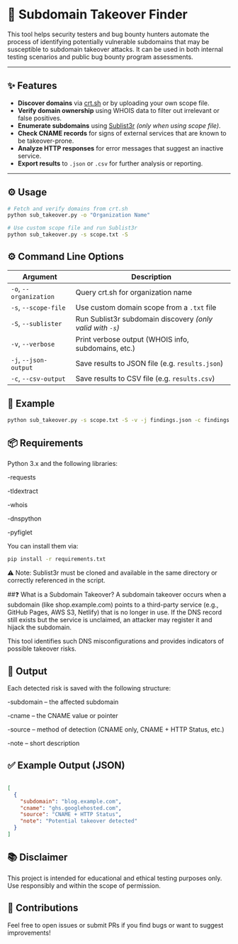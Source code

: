 # 🔎 Subdomain Takeover Finder

This tool helps security testers and bug bounty hunters automate the process of identifying potentially vulnerable subdomains that may be susceptible to subdomain takeover attacks. It can be used in both internal testing scenarios and public bug bounty program assessments.

---

## ✨ Features

- **Discover domains** via [crt.sh](https://crt.sh) or by uploading your own scope file.
- **Verify domain ownership** using WHOIS data to filter out irrelevant or false positives.
- **Enumerate subdomains** using [Sublist3r](https://github.com/aboul3la/Sublist3r) *(only when using scope file)*.
- **Check CNAME records** for signs of external services that are known to be takeover-prone.
- **Analyze HTTP responses** for error messages that suggest an inactive service.
- **Export results** to `.json` or `.csv` for further analysis or reporting.

---

## ⚙️ Usage

```bash
# Fetch and verify domains from crt.sh
python sub_takeover.py -o "Organization Name"

# Use custom scope file and run Sublist3r
python sub_takeover.py -s scope.txt -S
```

## ⚙️ Command Line Options
| Argument               | Description                                                |
| ---------------------- | ---------------------------------------------------------- |
| `-o`, `--organization` | Query crt.sh for organization name                         |
| `-s`, `--scope-file`   | Use custom domain scope from a `.txt` file                 |
| `-S`, `--sublister`    | Run Sublist3r subdomain discovery *(only valid with `-s`)* |
| `-v`, `--verbose`      | Print verbose output (WHOIS info, subdomains, etc.)        |
| `-j`, `--json-output`  | Save results to JSON file (e.g. `results.json`)            |
| `-c`, `--csv-output`   | Save results to CSV file (e.g. `results.csv`)              |


## 🧪 Example
```bash
python sub_takeover.py -s scope.txt -S -v -j findings.json -c findings.csv
````

## 📦 Requirements
Python 3.x and the following libraries:

-requests

-tldextract

-whois

-dnspython

-pyfiglet

You can install them via:

````bash
pip install -r requirements.txt
````

⚠️ Note: Sublist3r must be cloned and available in the same directory or correctly referenced in the script.

##❓ What is a Subdomain Takeover?
A subdomain takeover occurs when a subdomain (like shop.example.com) points to a third-party service (e.g., GitHub Pages, AWS S3, Netlify) that is no longer in use. If the DNS record still exists but the service is unclaimed, an attacker may register it and hijack the subdomain.

This tool identifies such DNS misconfigurations and provides indicators of possible takeover risks.

## 📄 Output
Each detected risk is saved with the following structure:

-subdomain – the affected subdomain

-cname – the CNAME value or pointer

-source – method of detection (CNAME only, CNAME + HTTP Status, etc.)

-note – short description

## ✅ Example Output (JSON)
````json

[
  {
    "subdomain": "blog.example.com",
    "cname": "ghs.googlehosted.com",
    "source": "CNAME + HTTP Status",
    "note": "Potential takeover detected"
  }
]
````
## 📚 Disclaimer
This project is intended for educational and ethical testing purposes only. Use responsibly and within the scope of permission.

## 🙌 Contributions
Feel free to open issues or submit PRs if you find bugs or want to suggest improvements!

  

